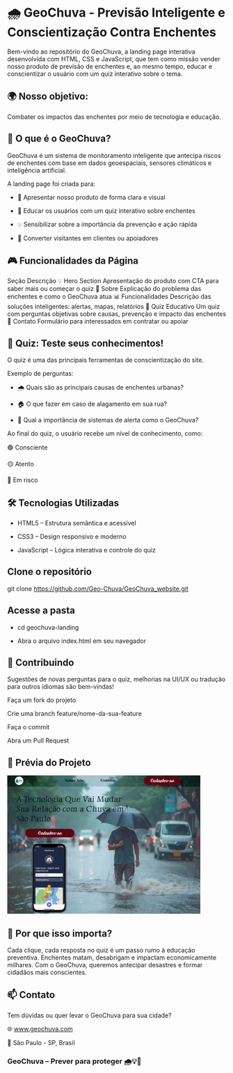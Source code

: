 # 🌧️ GeoChuva - Previsão Inteligente e Conscientização Contra Enchentes
Bem-vindo ao repositório do GeoChuva, a landing page interativa desenvolvida com HTML, CSS e JavaScript, que tem como missão vender nosso produto de previsão de enchentes e, ao mesmo tempo, educar e conscientizar o usuário com um quiz interativo sobre o tema.

## 🌍 Nosso objetivo: 
Combater os impactos das enchentes por meio de tecnologia e educação.

## 🚀 O que é o GeoChuva?
GeoChuva é um sistema de monitoramento inteligente que antecipa riscos de enchentes com base em dados geoespaciais, sensores climáticos e inteligência artificial.

A landing page foi criada para:

* 📢 Apresentar nosso produto de forma clara e visual

* 🧠 Educar os usuários com um quiz interativo sobre enchentes

* 💡 Sensibilizar sobre a importância da prevenção e ação rápida

* 💸 Converter visitantes em clientes ou apoiadores

## 🎮 Funcionalidades da Página

Seção	Descrição
💡 Hero Section	Apresentação do produto com CTA para saber mais ou começar o quiz
🌊 Sobre	Explicação do problema das enchentes e como o GeoChuva atua
📊 Funcionalidades	Descrição das soluções inteligentes: alertas, mapas, relatórios
🧠 Quiz Educativo	Um quiz com perguntas objetivas sobre causas, prevenção e impacto das enchentes
📝 Contato	Formulário para interessados em contratar ou apoiar

## 🧪 Quiz: Teste seus conhecimentos!
O quiz é uma das principais ferramentas de conscientização do site.

Exemplo de perguntas:

* 🌧️ Quais são as principais causas de enchentes urbanas?

* 🏠 O que fazer em caso de alagamento em sua rua?

* 💬 Qual a importância de sistemas de alerta como o GeoChuva?

Ao final do quiz, o usuário recebe um nível de conhecimento, como:

🟢 Consciente

🟡 Atento

🔴 Em risco

## 🛠️ Tecnologias Utilizadas
* HTML5 – Estrutura semântica e acessível

* CSS3 – Design responsivo e moderno

* JavaScript – Lógica interativa e controle do quiz


## Clone o repositório
git clone https://github.com/Geo-Chuva/GeoChuva_website.git

## Acesse a pasta
* cd geochuva-landing

 * Abra o arquivo index.html em seu navegador


## 💬 Contribuindo
Sugestões de novas perguntas para o quiz, melhorias na UI/UX ou tradução para outros idiomas são bem-vindas!

Faça um fork do projeto

Crie uma branch feature/nome-da-sua-feature

Faça o commit

Abra um Pull Request

## 📸 Prévia do Projeto
![alt text](image.png)


## 🧠 Por que isso importa?
Cada clique, cada resposta no quiz é um passo rumo à educação preventiva.
Enchentes matam, desabrigam e impactam economicamente milhares.
Com o GeoChuva, queremos antecipar desastres e formar cidadãos mais conscientes.

## 📫 Contato
Tem dúvidas ou quer levar o GeoChuva para sua cidade?


🌐 www.geochuva.com

📍 São Paulo - SP, Brasil

### GeoChuva – Prever para proteger 🌧️💡💙